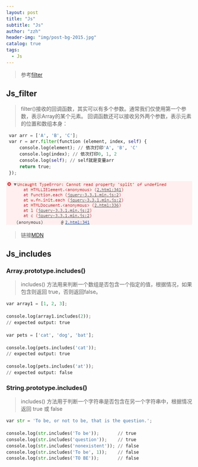 ```yaml
---
layout: post
title: "Js"
subtitle: "Js"
author: "zzh"
header-img: "img/post-bg-2015.jpg"
catalog: true
tags:
  - Js
---
```





> 参考[filter](https://www.cnblogs.com/cjx-work/p/8052865.html)
## Js_filter
>  filter()接收的回调函数，其实可以有多个参数。通常我们仅使用第一个参数，表示Array的某个元素。
回调函数还可以接收另外两个参数，表示元素的位置和数组本身：
```py
 var arr = ['A', 'B', 'C'];
 var r = arr.filter(function (element, index, self) {
     console.log(element); // 依次打印'A', 'B', 'C'
     console.log(index); // 依次打印0, 1, 2
     console.log(self); // self就是变量arr
     return true;
 });
```
![](/img/bug/1.jpg)
> 链接[MDN]( https://developer.mozilla.org/zh-CN/search?q=includes&topic=apps&topic=html&topic=css&topic=js&topic=api&topic=canvas&topic=svg&topic=webgl&topic=mobile&topic=webdev&topic=http&topic=webext&topic=standards)
## Js_includes
### Array.prototype.includes()
> includes() 方法用来判断一个数组是否包含一个指定的值，根据情况，如果包含则返回 true，否则返回false。
```py
var array1 = [1, 2, 3];

console.log(array1.includes(2));
// expected output: true

var pets = ['cat', 'dog', 'bat'];

console.log(pets.includes('cat'));
// expected output: true

console.log(pets.includes('at'));
// expected output: false
```
### String.prototype.includes()
> includes() 方法用于判断一个字符串是否包含在另一个字符串中，根据情况返回 true 或 false
```py
var str = 'To be, or not to be, that is the question.';

console.log(str.includes('To be'));       // true
console.log(str.includes('question'));    // true
console.log(str.includes('nonexistent')); // false
console.log(str.includes('To be', 1));    // false
console.log(str.includes('TO BE'));       // false
```


